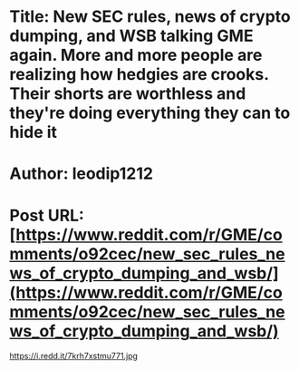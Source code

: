 # Title: New SEC rules, news of crypto dumping, and WSB talking GME again. More and more people are realizing how hedgies are crooks. Their shorts are worthless and they're doing everything they can to hide it
# Author: leodip1212
# Post URL: [https://www.reddit.com/r/GME/comments/o92cec/new_sec_rules_news_of_crypto_dumping_and_wsb/](https://www.reddit.com/r/GME/comments/o92cec/new_sec_rules_news_of_crypto_dumping_and_wsb/)


https://i.redd.it/7krh7xstmu771.jpg